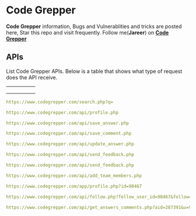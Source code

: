 # Code Grepper

**Code Grepper** information, Bugs and Vulnerablities and tricks are posted here, Star this repo and visit frequently. Follow me(**Jareer**) on **[Code Grepper][Profile]**


## APIs

List Code Grepper APIs. Below is a table that shows what type of request does the API receive.

|   |   |   |   |   |
|---|---|---|---|---|
|   |   |   |   |   |
|   |   |   |   |   |
|   |   |   |   |   |

```yaml
https://www.codegrepper.com/search.php?q=
```

```yaml
https://www.codegrepper.com/api/profile.php
```

```yaml
https://www.codegrepper.com/api/save_answer.php
```

```yaml
https://www.codegrepper.com/api/save_comment.php
```

```yaml
https://www.codegrepper.com/api/update_answer.php
```

```yaml
https://www.codegrepper.com/api/send_feedback.php
```

```yaml
https://www.codegrepper.com/api/send_feedback.php
```

```yaml
https://www.codegrepper.com/api/add_team_members.php
```

```yaml
https://www.codegrepper.com/app/profile.php?id=98467
```

```yaml
https://www.codegrepper.com/api/follow.php?follow_user_id=98467&follow=1
```

```yaml
https://www.codegrepper.com/api/get_answers_comments.php?aid=287391&u=98467
```

[Profile]: https://www.codegrepper.com/app/profile.php?id=98467
